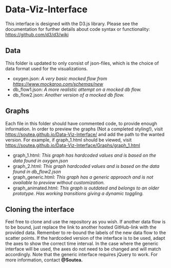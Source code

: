 # Data-Viz-Interface

This interface is designed with the D3.js library. Please see the documentation for further details about code syntax or functionality: https://github.com/d3/d3/wiki 

## Data
This folder is updated to only consist of json-files, which is the choice of data format used for the visualizations.

- oxygen.json: *A very basic mocked flow from https://www.mockaroo.com/schemas/new*
- db_flow1.json: *A more realistic attempt on a mocked db flow.*
- db_flow2.json: *Another version of a mocked db flow.*

## Graphs
Each file in this folder should have commented code, to provide enough information. In order to preview the graphs (Not a completed styling!), visit https://soutea.github.io/Data-Viz-Interface/ and add the path to the wanted version. For example, if graph_1.html should be viewed, visit https://soutea.github.io/Data-Viz-Interface/Graphs/graph_1.html

- graph_1.html: *This graph has hardcoded values and is based on the data found in oxygen.json*
- graph_2.html: *This graph hardcoded values and is based on the data found in db_flow2.json*
- graph_generic.html: *This graph has a generic approach and is not available to preview without customization.*
- graph_animated.html: *This graph is outdated and belongs to an older prototype. Has working transitions giving a dynamic toggling.*

## Cloning the interface
Feel free to clone and use the repository as you wish. If another data flow is to be bound, just replace the link to another hosted GitHub-link with the provided data. Remember to re-bound the labels of the new data flow to the scatter points. If the hardcoded version of the interface is to be used, adapt the axes to show the correct time interval. In the case where the generic interface will be used, the axes do not need to be changed and will match accordingly. Note that the generic interface requires jQuery to work. For more information, contact **@Soutea.**
